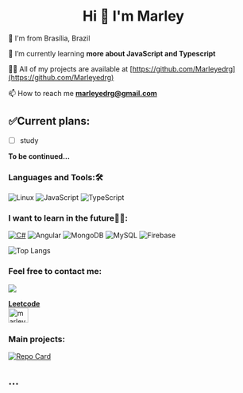 <h1 align="center">Hi 👋 I'm Marley</h1>

📍 I'm from Brasília, Brazil

🌱 I’m currently learning **more about JavaScript and Typescript**

👨‍💻 All of my projects are available at [https://github.com/Marleyedrg](https://github.com/Marleyedrg)

📫 How to reach me **marleyedrg@gmail.com**

## ✅Current plans:
- [ ] study

<b>To be continued...</b>

<h3 align="left">Languages and Tools:🛠</h3>

![Linux](https://img.shields.io/badge/Linux-FCC624?style=for-the-badge&logo=linux&logoColor=black)
![JavaScript](https://img.shields.io/badge/javascript-%23323330.svg?style=for-the-badge&logo=javascript&logoColor=%23F7DF1E)
![TypeScript](https://img.shields.io/badge/typescript-%23007ACC.svg?style=for-the-badge&logo=typescript&logoColor=white)

<h3 align="left">I want to learn in the future👨‍💻:</h3>

[![C#](https://img.shields.io/badge/C%23-%2300f.svg?logo=csharp&logoColor=white)](#)
![Angular](https://img.shields.io/badge/angular-%23DD0031.svg?style=for-the-badge&logo=angular&logoColor=white)
![MongoDB](https://img.shields.io/badge/MongoDB-%234ea94b.svg?style=for-the-badge&logo=mongodb&logoColor=white)
![MySQL](https://img.shields.io/badge/mysql-%2300f.svg?style=for-the-badge&logo=mysql&logoColor=white)
![Firebase](https://img.shields.io/badge/Firebase-039BE5?style=for-the-badge&logo=Firebase&logoColor=white)



![Top Langs](https://github-readme-stats-git-masterrstaa-rickstaa.vercel.app/api/top-langs/?username=Marleyedrg&bg_color=white&border_color=transparent&title_color=000000&text_color=000000)

<h3 align="left">Feel free to contact me:</h3>
<p align="left">
<a href="https://www.linkedin.com/in/marleyedrg/" target="_blank"><img src="https://img.shields.io/badge/LinkedIn-0077B5?style=for-the-badge&logo=linkedin&logoColor=white">

**Leetcode**<br>
<a href="https://www.leetcode.com/marleyedrg" target="blank"><img align="center" src="https://raw.githubusercontent.com/rahuldkjain/github-profile-readme-generator/master/src/images/icons/Social/leet-code.svg" alt="marleyedrg" height="30" width="40" /></a>

</p>
<h3>Main projects:</h3>

[![Repo Card](https://github-readme-stats.vercel.app/api/pin/?username=Marleyedrg&repo=Blockridor&bg_color=white&border_color=black&show_icons=true&icon_color=black&title_color=black&text_color=black)](https://github.com/Marleyedrg/Blockridor)
<h2>...</h2>




